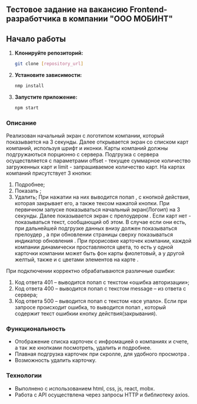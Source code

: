 
## Тестовое задание на вакансию Frontend-разработчика в компании "ООО МОБИНТ"

## Начало работы

1. **Клонируйте репозиторий:**
    ```bash
    git clone [repository_url]

    ```

2. **Установите зависимости:**
    ```bash
    nmp install
    ```

3. **Запустите  приложение:**
    ```bash
   npm start
    ```

### Описание
Реализован  начальный экран с логотипом компании, который показывается на 3 секунды. Далее открывается экран со списком карт компаний, используя шрифт и иконки. 
Карты компаний должны подгружаються порционно с сервера. Подгрузка с сервера осуществляется с параметрами offset - текущее суммарное количество загруженных карт и limit - запрашиваемое количество карт. 
На картах компаний  присутствует 3 кнопки:
1.	Подробнее;
2.	Показать ;
3.	Удалить;
При нажатии на них  выводится попап , с кнопкой действия, которая закрывает его, а также тексом нажатой кнопки.
При первичном запуске  показываться начальный экран(Логоип) на 3 секунды. Далее показывается экран с прелоудером . Если карт нет -  показываться текст, сообщающий об этом. В случае если они есть, при дальнейшей подгрузке данных внизу должен показываться прелоудер , а при обновлении страницы сверху  показываться индикатор обновления . 
При прорисовке карточек компании,  каждой компании динамически проставляются цвета, то есть у одной карточки компании может быть фон карты фиолетовый, а у другой желтый, также и с цветами элементов на карте . 

При подключении  корректно обрабатываются различные ошибки: 
1.	Код ответа 401 –  выводится попап с текстом «ошибка авторизации»;
2.	Код ответа 400 –  выводится попап с текстом message – из ответа с сервера;
3.	Код ответа 500 –  выводится попап с текстом «все упало».
Если при запросе происходит ошибка, то  выводится попап , который содержит текст ошибкии кнопку действия(закрывания).


### Функциональность

- Отображение списка карточек с инфромацией о компаниях и счете, а так же кнопками  посмотреть, удалить и подробнее.
- Плавная подгрузка карточек при скролле, для удобного просмотра .
- Возможность удалить карточку.



### Технологии

- Выполнено с использованием  html, css, js, react, mobx.
- Работа с API осуществлена через запросы HTTP и библиотеку axios.

